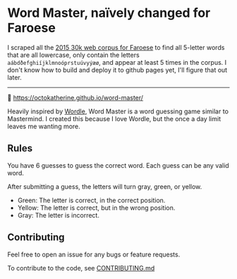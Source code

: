 # Word Master, naïvely changed for Faroese

I scraped all the [2015 30k web corpus for Faroese](https://wortschatz.uni-leipzig.de/en/download/Faroese) to find all 5-letter words that are all lowercase, only contain the letters `aábdðefghiíjklmnoóprstuúvyýæø`, and appear at least 5 times in the corpus. I don't know how to build and deploy it to github pages yet, I'll figure that out later.

* * * * * *

🔗 https://octokatherine.github.io/word-master/

Heavily inspired by [Wordle](https://www.powerlanguage.co.uk/wordle/), Word Master is a word guessing game similar to Mastermind. I created this because I love Wordle, but the once a day limit leaves me wanting more.

## Rules

You have 6 guesses to guess the correct word.
Each guess can be any valid word.

After submitting a guess, the letters will turn gray, green, or yellow.

- Green: The letter is correct, in the correct position.
- Yellow: The letter is correct, but in the wrong position.
- Gray: The letter is incorrect.

## Contributing

Feel free to open an issue for any bugs or feature requests.

To contribute to the code, see [CONTRIBUTING.md](https://github.com/octokatherine/word-master/blob/main/CONTRIBUTING.md)
